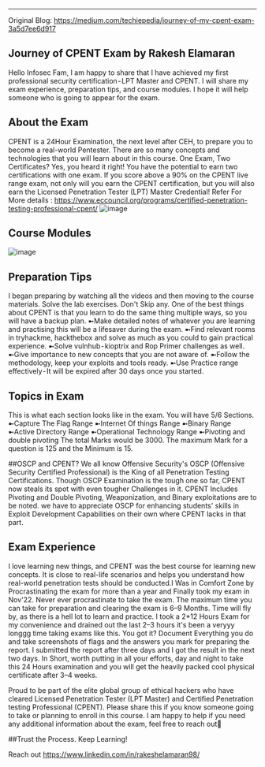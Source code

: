 ---
Original Blog: https://medium.com/techiepedia/journey-of-my-cpent-exam-3a5d7ee6d917

## Journey of CPENT Exam by Rakesh Elamaran
Hello Infosec Fam,
I am happy to share that I have achieved my first professional security certification - LPT Master and CPENT. 
I will share my exam experience, preparation tips, and course modules. I hope it will help someone who is going to appear for the exam.

## About the Exam
CPENT is a 24Hour Examination, the next level after CEH, to prepare you to become a real-world Pentester. There are so many concepts and technologies that you will learn about in this course.
One Exam, Two Certificates?
Yes, you heard it right!
You have the potential to earn two certifications with one exam. If you score above a 90% on the CPENT live range exam, not only will you earn the CPENT certification, 
but you will also earn the Licensed Penetration Tester (LPT) Master Credential!
Refer For More details : https://www.eccouncil.org/programs/certified-penetration-testing-professional-cpent/
![image](https://github.com/rakeshelamaran98/Blogs/assets/36146368/7aada2fa-21f0-485d-aaba-4f408430981f)

## Course Modules
![image](https://github.com/rakeshelamaran98/Blogs/assets/36146368/60f777cd-50a7-4fdd-8421-f10a86d6a909)


## Preparation Tips
I began preparing by watching all the videos and then moving to the course materials. Solve the lab exercises. 
Don't Skip any. One of the best things about CPENT is that you learn to do the same thing multiple ways, so you will have a backup plan.
➼Make detailed notes of whatever you are learning and practising this will be a lifesaver during the exam.
➼Find relevant rooms in tryhackme, hackthebox and solve as much as you could to gain practical experience.
➼Solve vulnhub - kioptrix and Rop Primer challenges as well.
➼Give importance to new concepts that you are not aware of.
➼Follow the methodology, keep your exploits and tools ready.
➼Use Practice range effectively - It will be expired after 30 days once you started.

## Topics in Exam
This is what each section looks like in the exam. You will have 5/6 Sections.
➼Capture The Flag Range
➼Internet Of things Range
➼Binary Range
➼Active Directory Range
➼Operational Technology Range
➼Pivoting and double pivoting
The total Marks would be 3000. The maximum Mark for a question is 125 and the Minimum is 15.

##OSCP and CPENT?
We all know Offensive Security's OSCP (Offensive Security Certified Professional) is the King of all Penetration Testing Certifications. Though OSCP Examination is the tough one so far, CPENT now steals its spot with even tougher Challenges in it.
CPENT Includes Pivoting and Double Pivoting, Weaponization, and Binary exploitations are to be noted. we have to appreciate OSCP for enhancing students' skills in Exploit Development Capabilities on their own where CPENT lacks in that part.
## Exam Experience
I love learning new things, and CPENT was the best course for learning new concepts. It is close to real-life scenarios and helps you understand how real-world penetration tests should be conducted.I Was in Comfort Zone by Procrastinating the exam for more than a year and Finally took my exam in Nov'22. Never ever procrastinate to take the exam. The maximum time you can take for preparation and clearing the exam is 6–9 Months. Time will fly by, as there is a hell lot to learn and practice.
I took a 2*12 Hours Exam for my convenience and drained out the last 2–3 hours it's been a veryyy longgg time taking exams like this. You got it?
Document Everything you do and take screenshots of flags and the answers you mark for preparing the report. I submitted the report after three days and I got the result in the next two days.
In Short, worth putting in all your efforts, day and night to take this 24 Hours examination and you will get the heavily packed cool physical certificate after 3–4 weeks.

Proud to be part of the elite global group of ethical hackers who have cleared Licensed Penetration Tester (LPT Master) and Certified Penetration testing Professional (CPENT).
Please share this if you know someone going to take or planning to enroll in this course. I am happy to help if you need any additional information about the exam, feel free to reach out🙌

##Trust the Process. Keep Learning!

Reach out https://www.linkedin.com/in/rakeshelamaran98/
